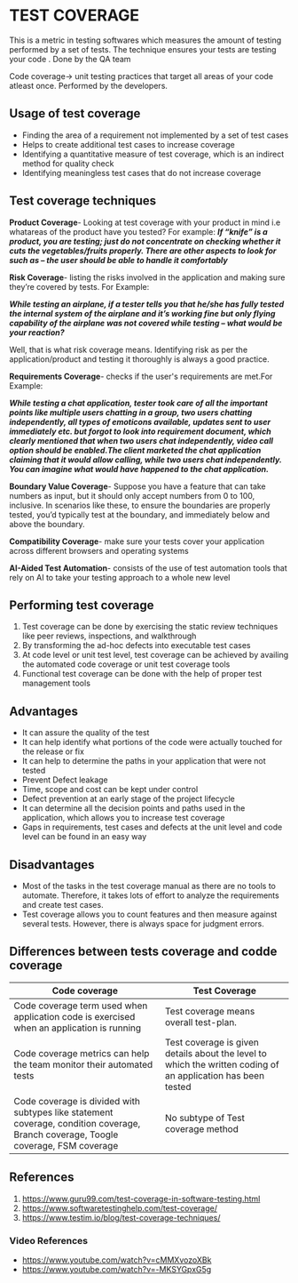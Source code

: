 # TEST COVERAGE

This is a metric in testing softwares which measures the amount of testing performed by a set of tests. The technique ensures your tests are testing your code . Done by the QA team

Code coverage-> unit testing practices that target all areas of your code atleast once. Performed by the developers.

## Usage of test coverage

- Finding the area of a requirement not implemented by a set of test cases
- Helps to create additional test cases to increase coverage
- Identifying a quantitative measure of test coverage, which is an indirect method for quality check
- Identifying meaningless test cases that do not increase coverage

## Test coverage techniques

**Product Coverage**- Looking at test coverage with your product in mind i.e whatareas of the product have you tested? For example:
  ***If “knife” is a product, you are testing; just do not concentrate on checking whether it cuts the vegetables/fruits properly. There are other aspects to look for such as – the user should be able to handle it comfortably***

**Risk Coverage**- listing the risks involved in the application and making sure they’re covered by tests. For Example:
  
  ***While testing an airplane, if a tester tells you that he/she has fully tested the internal system of the airplane and it’s working fine but only flying capability of the airplane was not covered while testing – what would be your reaction?***

Well, that is what risk coverage means. Identifying risk as per the application/product and testing it thoroughly is always a good practice.

**Requirements Coverage**- checks if the user's requirements are met.For Example:

***While testing a chat application, tester took care of all the important points like multiple users chatting in a group, two users chatting independently, all types of emoticons available, updates sent to user immediately etc. but forgot to look into requirement document, which clearly mentioned that when two users chat independently, video call option should be enabled.The client marketed the chat application claiming that it would allow calling, while two users chat independently. You can imagine what would have happened to the chat application.***

**Boundary Value Coverage**- Suppose you have a feature that can take numbers as input, but it should only accept numbers from 0 to  100, inclusive. In scenarios like these, to ensure the boundaries are properly tested, you’d typically test at the boundary, and immediately below and above the boundary.

**Compatibility Coverage**- make sure your tests cover your application across different browsers and operating systems

**AI-Aided Test Automation**- consists of the use of test automation tools that rely on AI to take your testing approach to a whole new level

## Performing test coverage

1. Test coverage can be done by exercising the static review techniques like peer reviews, inspections, and walkthrough
2. By transforming the ad-hoc defects into executable test cases
3. At code level or unit test level, test coverage can be achieved by availing the automated code coverage or unit test coverage tools
4. Functional test coverage can be done with the help of proper test management tools

## Advantages

- It can assure the quality of the test
- It can help identify what portions of the code were actually touched for the release or fix
- It can help to determine the paths in your application that were not tested
- Prevent Defect leakage
- Time, scope and cost can be kept under control
- Defect prevention at an early stage of the project lifecycle
- It can determine all the decision points and paths used in the application, which allows you to increase test coverage
- Gaps in requirements, test cases and defects at the unit level and code level can be found in an easy way

## Disadvantages

- Most of the tasks in the test coverage manual as there are no tools to automate. Therefore, it takes lots of effort to  analyze the requirements and create test cases.
- Test coverage allows you to count features and then measure against several tests. However, there is always space for judgment errors.

## Differences between tests coverage and codde coverage

| Code coverage                                                                                                                      | Test Coverage                                                                                                |
|------------------------------------------------------------------------------------------------------------------------------------|--------------------------------------------------------------------------------------------------------------|
| Code coverage term used when application code is exercised when an application is running                                          | Test coverage means overall test-plan.                                                                       |
| Code coverage metrics can help the team monitor their automated tests                                                              | Test coverage is given details about the level to which the written coding of an application has been tested |
| Code coverage is divided with subtypes like statement coverage, condition coverage, Branch coverage, Toogle coverage, FSM coverage | No subtype of Test coverage method                                                                           |

## References

1. https://www.guru99.com/test-coverage-in-software-testing.html
2. https://www.softwaretestinghelp.com/test-coverage/
3. https://www.testim.io/blog/test-coverage-techniques/

### Video References

- https://www.youtube.com/watch?v=cMMXvozoXBk
- https://www.youtube.com/watch?v=-MKSYGpxG5g